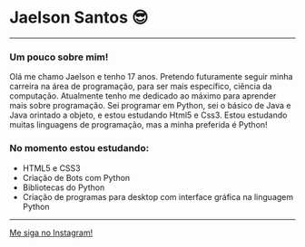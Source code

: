 # Jaelson Santos 😎
---
### Um pouco sobre mim!
Olá me chamo Jaelson e tenho 17 anos. Pretendo futuramente seguir minha carreira na área de programação, para ser mais específico, ciência da computação. Atualmente tenho me dedicado ao máximo para aprender mais sobre programação.
Sei programar em Python, sei o básico de Java e Java orintado a objeto, e estou estudando Html5 e Css3. Estou estudando muitas linguagens de programação, mas a minha preferida é Python!
### No momento estou estudando:
* HTML5 e CSS3
* Criação de Bots com Python
* Bibliotecas do Python
* Criação de programas para desktop com interface gráfica na linguagem Python
---
[Me siga no Instagram!](https://www.instagram.com/_jaelson1/)
